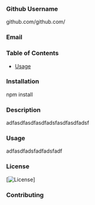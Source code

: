  

  ### Github Username ###
  
  github.com/github.com/ 


  ### Email ###
  
  
  
  
  ### Table of Contents ### 
  
  * [Usage](#usage)

  
  ### Installation ###

  npm install

  
  ### Description ###

  adfasdfasdfasdfadsfasdfasdfadsf

  ### Usage ###

  adfasdfadsfadfadsfadf

  ### License ###

  [![License](https://img.shields.io/badge/License-MIT-yellow.svg)]

  ### Contributing ### 


